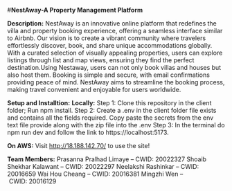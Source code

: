 #**NestAway-A Property Management Platform**

**Description:**
NestAway is an innovative online platform that redefines the villa and property booking experience, offering a seamless interface similar to Airbnb. Our vision is to create a vibrant community where travelers effortlessly discover, book, and share unique accommodations globally. With a curated selection of visually appealing properties, users can explore listings through list and map views, ensuring they find the perfect destination.Using Nestaway, users can not only book villas and houses but also host them. Booking is simple and secure, with email confirmations providing peace of mind. NestAway aims to streamline the booking process, making travel convenient and enjoyable for users worldwide.

**Setup and Installtion:**
**Locally:**
Step 1: Clone this repository in the client folder; Run npm install.
Step 2: Create a .env in the client folder file exists and contains all the fields required. Copy paste the secrets from the env text file provide along with the zip file into the .env
Step 3: In the terminal do npm run dev and follow the link to https://localhost:5173.

**On AWS:**
Visit http://18.188.142.70/ to use the site!

**Team Members:**
Prasanna Pralhad Limaye – CWID: 20022327
Shoaib Shekhar Kalawant – CWID: 20022297
Neelakshi Rashinkar – CWID: 20016659
Wai Hou Cheang – CWID: 20016381
Mingzhi Wen – CWID: 20016129
